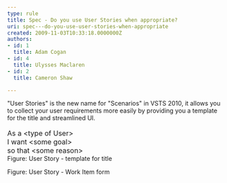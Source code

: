 ```yaml
---
type: rule
title: Spec - Do you use User Stories when appropriate?
uri: spec---do-you-use-user-stories-when-appropriate
created: 2009-11-03T10:33:18.0000000Z
authors:
- id: 1
  title: Adam Cogan
- id: 4
  title: Ulysses Maclaren
- id: 2
  title: Cameron Shaw

---
```




<span class='intro'> &quot;User Stories&quot; is the new name for &quot;Scenarios&quot; in VSTS 2010, it allows you to collect your user requirements more easily by providing you a template for the title and streamlined UI. <br>
<br>
<font style="width&#58;542px;height&#58;70px;" class="ms-rteCustom-GreyBox" size="+0">As a &lt;type of User&gt;<br>
I want &lt;some goal&gt;<br>
so that &lt;some reason&gt;</font><br>
<font class="ms-rteCustom-FigureNormal">Figure&#58; User Story - template for title</font> 
 </span>


  <img alt="" src="/Management/RulesToBetterProjectManagement/PublishingImages/VSTS2010-UserStoryWI.jpg" /> <br>
<font class="ms-rteCustom-FigureNormal">Figure&#58; User Story - Work Item form</font><br>



